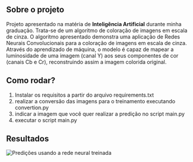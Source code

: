 
## Sobre o projeto

Projeto apresentado na matéria de **Inteligência Artificial** durante minha graduação. Trata-se de um algoritmo de coloração de imagens em escala de cinza. O algoritmo apresentado demonstra uma aplicação de Redes Neurais Convolucionais para a coloração de imagens em escala de cinza. Através do aprendizado de máquina, o modelo é capaz de mapear a luminosidade de uma imagem (canal Y) aos seus componentes de cor (canais Cb e Cr), reconstruindo assim a imagem colorida original.

## Como rodar? 
1. Instalar os requisitos a partir do arquivo requirements.txt
2. realizar a conversão das imagens para o treinamento executando convertion.py
3. indicar a imagem que você quer realizar a predição no script main.py
4. executar o script main.py

## Resultados
<img src="https://github.com/user-attachments/assets/f5dce691-c22c-4a9c-8a6d-2454cf8513ee" alt="Predições usando a rede neural treinada">
